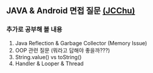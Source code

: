 
## JAVA & Android 면접 질문 [(JCChu)](https://medium.com/@jcchu/%EC%A3%BC%EB%8B%88%EC%96%B4-%EA%B0%9C%EB%B0%9C%EC%9E%90%EA%B0%80-%EB%A9%B4%EC%A0%91-%EC%8B%9C-%EB%B0%9B%EC%95%98%EB%8D%98-%EC%A7%88%EB%AC%B8-718c4a86d621)

### 추가로 공부해 볼 내용
1. Java Reflection & Garbage Collector (Memory Issue)
2. OOP 관련 질문 (뭐라고 답해야 좋을까???)
3. String.value() vs toString()
4. Handler & Looper & Thread 
